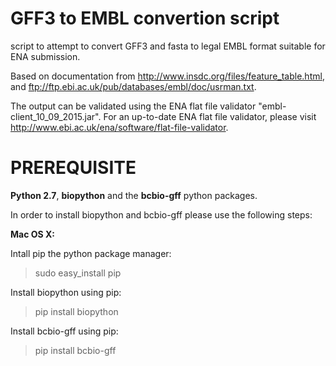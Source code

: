 GFF3 to EMBL convertion script
==============================

script to attempt to convert GFF3 and fasta to legal EMBL format suitable for 
ENA submission.

Based on documentation from http://www.insdc.org/files/feature_table.html, and
ftp://ftp.ebi.ac.uk/pub/databases/embl/doc/usrman.txt.

The output can be validated using the ENA flat file validator "embl-client_10_09_2015.jar". For an up-to-date ENA flat file validator, please visit http://www.ebi.ac.uk/ena/software/flat-file-validator.

# PREREQUISITE

**Python 2.7**, **biopython** and the **bcbio-gff** python packages.

In order to install biopython and bcbio-gff please use the following steps:

**Mac OS X:**

 Intall pip the python package manager:
 >sudo easy_install pip 

 Install biopython using pip:
 >pip install biopython

 Install bcbio-gff using pip:
 >pip install bcbio-gff
